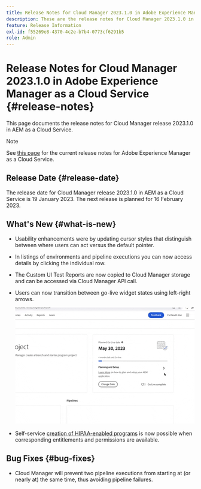 ```yaml
---
title: Release Notes for Cloud Manager 2023.1.0 in Adobe Experience Manager as a Cloud Service
description: These are the release notes for Cloud Manager 2023.1.0 in AEM as a Cloud Service.
feature: Release Information
exl-id: f55269e8-4370-4c2e-b7b4-0773cf6291b5
role: Admin
---
```

# Release Notes for Cloud Manager 2023.1.0 in Adobe Experience Manager as a Cloud Service {#release-notes}

This page documents the release notes for Cloud Manager release 2023.1.0 in AEM as a Cloud Service.

>[!NOTE]
>
>See [this page](/help/release-notes/release-notes-cloud/release-notes-current.md) for the current release notes for Adobe Experience Manager as a Cloud Service.

## Release Date {#release-date}

The release date for Cloud Manager release 2023.1.0 in AEM as a Cloud Service is 19 January 2023. The next release is planned for 16 February 2023.

## What's New {#what-is-new}

* Usability enhancements were by updating cursor styles that distinguish between where users can act versus the default pointer.

* In listings of environments and pipeline executions you can now access details by clicking the individual row.

* The Custom UI Test Reports are now copied to Cloud Manager storage and can be accessed via Cloud Manager API call.

* Users can now transition between go-live widget states using left-right arrows.

  ![Go-live widget transitions](/help/implementing/cloud-manager/release-notes/assets/go-live-transitions.gif)

* Self-service [creation of HIPAA-enabled programs](/help/implementing/cloud-manager/getting-access-to-aem-in-cloud/creating-production-programs.md) is now possible when corresponding entitlements and permissions are available.

## Bug Fixes {#bug-fixes}

* Cloud Manager will prevent two pipeline executions from starting at (or nearly at) the same time, thus avoiding pipeline failures.
